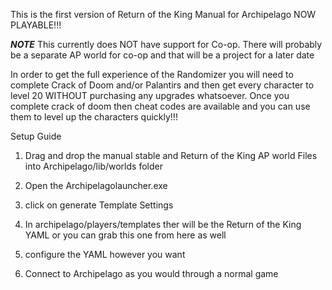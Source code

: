 This is the first version of Return of the King Manual for Archipelago NOW PLAYABLE!!! 


*****NOTE*****
This currently does NOT have support for Co-op. There will probably be a separate AP world for co-op and that will be a project for a later date 

In order to get the full experience of the Randomizer you will need to complete Crack of Doom and/or Palantirs and then get every character to level 20 WITHOUT purchasing any upgrades whatsoever. Once you complete crack of doom then cheat codes are available and you can use them to level up the characters quickly!!! 



Setup Guide
1. Drag and drop the manual stable and Return of the King AP world Files into Archipelago/lib/worlds folder

2. Open the Archipelagolauncher.exe

3. click on generate Template Settings

4. In archipelago/players/templates ther will be the Return of the King YAML or you can grab this one from here as well 

5. configure the YAML however you want

6. Connect to Archipelago as you would through a normal game
